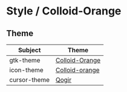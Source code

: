 

# Style / Colloid-Orange


## Theme

| Subject | Theme |
| --- | --- |
| gtk-theme | [Colloid-Orange](https://github.com/vinceliuice/Colloid-gtk-theme) |
| icon-theme | [Colloid-orange](https://github.com/vinceliuice/Colloid-icon-theme) |
| cursor-theme | [Qogir](https://github.com/vinceliuice/Qogir-icon-theme/tree/master/src/cursors) |
